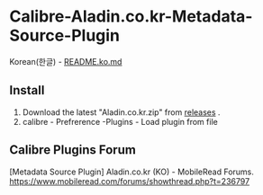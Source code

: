Calibre-Aladin.co.kr-Metadata-Source-Plugin
===========================================


Korean(한글) - [README.ko.md](README.ko.md) 


Install
-------
1. Download the latest "Aladin.co.kr.zip" from [releases](https://github.com/sseeookk/Calibre-Aladin.co.kr-Metadata-Source-Plugin/releases) .
2. calibre - Prefrerence -Plugins - Load plugin from file 

Calibre Plugins Forum
---------------------
[Metadata Source Plugin] Aladin.co.kr (KO) - MobileRead Forums.  
https://www.mobileread.com/forums/showthread.php?t=236797

